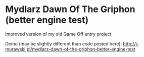 # Mydlarz Dawn Of The Griphon (better engine test)
Improved version of my old Game Off entry project

Demo (may be slightly different than code posted here):
http://j-murawski.pl/mydlarz-dawn-of-the-griphon-better-engine-test
